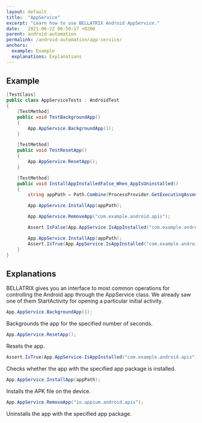 ```yaml
---
layout: default
title:  "AppService"
excerpt: "Learn how to use BELLATRIX Android AppService."
date:   2021-06-22 06:50:17 +0200
parent: android-automation
permalink: /android-automation/app-service/
anchors:
  example: Example
  explanations: Explanations
---
```

Example
-------
```csharp
[TestClass]
public class AppServiceTests : AndroidTest
{
    [TestMethod]
    public void TestBackgroundApp()
    {
        App.AppService.BackgroundApp(1);
    }

    [TestMethod]
    public void TestResetApp()
    {
        App.AppService.ResetApp();
    }

    [TestMethod]
    public void InstallAppInstalledFalse_When_AppIsUninstalled()
    {
        string appPath = Path.Combine(ProcessProvider.GetExecutingAssemblyFolder(), "Demos\\ApiDemos.apk");

        App.AppService.InstallApp(appPath);

        App.AppService.RemoveApp("com.example.android.apis");

        Assert.IsFalse(App.AppService.IsAppInstalled("com.example.android.apis"));

        App.AppService.InstallApp(appPath);
        Assert.IsTrue(App.AppService.IsAppInstalled("com.example.android.apis"));
    }
}
```

Explanations
------------
BELLATRIX gives you an interface to most common operations for controlling the Android app through the AppService class. We already saw one of them StartActivity for opening a particular initial activity.
```csharp
App.AppService.BackgroundApp(1);
```
Backgrounds the app for the specified number of seconds.
```csharp
App.AppService.ResetApp();
```
Resets the app.
```csharp
Assert.IsTrue(App.AppService.IsAppInstalled("com.example.android.apis"));
```
Checks whether the app with the specified app package is installed.
```csharp
App.AppService.InstallApp(appPath);
```
Installs the APK file on the device.
```csharp
App.AppService.RemoveApp("io.appium.android.apis");
```
Uninstalls the app with the specified app package.